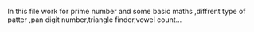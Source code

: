 In this file work for prime number and some basic maths ,diffrent type of patter ,pan digit number,triangle finder,vowel count...
